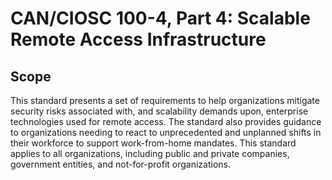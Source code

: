 # CAN/CIOSC 100-4, Part 4: Scalable Remote Access Infrastructure

## Scope

This standard presents a set of requirements to help organizations mitigate security risks associated with, and scalability demands upon, enterprise technologies used for remote access. The standard also provides guidance to organizations needing to react to unprecedented and unplanned
shifts in their workforce to support work-from-home mandates. This standard applies to all organizations, including public and private companies, government entities, and not-for-profit organizations.
